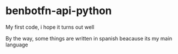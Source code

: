 # benbotfn-api-python
My first code, i  hope it turns out well



By the way, some things are written in spanish beacause its my main language
